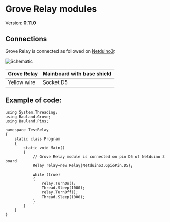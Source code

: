 # Grove Relay modules
Version: __0.11.0__

## Connections ##
Grove Relay is connected as followed on [Netduino3](http://developer.wildernesslabs.co/Netduino/About/):

![Schematic](Relay-Netduino3-with-base-shield.jpg)

Grove Relay | Mainboard with base shield
---------------- | ----------
Yellow wire | Socket D5

## Example of code:
```CSharp
using System.Threading;
using Bauland.Grove;
using Bauland.Pins;

namespace TestRelay
{
    static class Program
    {
        static void Main()
        {
            // Grove Relay module is connected on pin D5 of Netduino 3 board
            Relay relay=new Relay(Netduino3.GpioPin.D5);

            while (true)
            {
                relay.TurnOn();
                Thread.Sleep(1000);
                relay.TurnOff();
                Thread.Sleep(1000);
            }
        }
    }
}
```
